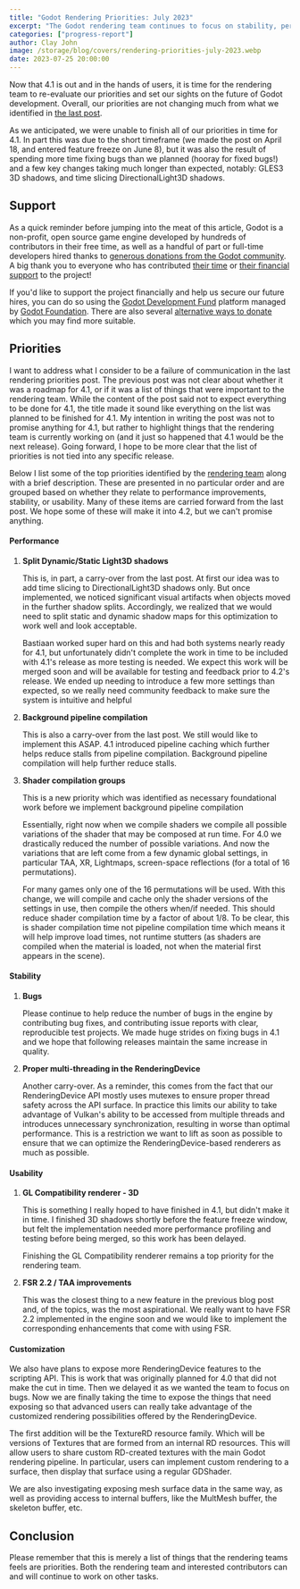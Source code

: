 ```yaml
---
title: "Godot Rendering Priorities: July 2023"
excerpt: "The Godot rendering team continues to focus on stability, performance and usability"
categories: ["progress-report"]
author: Clay John
image: /storage/blog/covers/rendering-priorities-july-2023.webp
date: 2023-07-25 20:00:00
---
```


Now that 4.1 is out and in the hands of users, it is time for the rendering team to re-evaluate our priorities and set our sights on the future of Godot development. Overall, our priorities are not changing much from what we identified in [the last post](https://godotengine.org/article/rendering-priorities-4-1/ ).

As we anticipated, we were unable to finish all of our priorities in time for 4.1. In part this was due to the short timeframe (we made the post on April 18, and entered feature freeze on June 8), but it was also the result of spending more time fixing bugs than we planned (hooray for fixed bugs!) and a few key changes taking much longer than expected, notably: GLES3 3D shadows, and time slicing DirectionalLight3D shadows.

## Support

As a quick reminder before jumping into the meat of this article, Godot is a non-profit, open source game engine developed by hundreds of contributors in their free time, as well as a handful of part or full-time developers hired thanks to [generous donations from the Godot community](https://fund.godotengine.org/). A big thank you to everyone who has contributed [their time](https://github.com/godotengine/godot/blob/master/AUTHORS.md) or [their financial support](https://github.com/godotengine/godot/blob/master/DONORS.md) to the project!

If you'd like to support the project financially and help us secure our future hires, you can do so using the [Godot Development Fund](https://fund.godotengine.org/) platform managed by [Godot Foundation](https://godot.foundation/). There are also several [alternative ways to donate](/donate) which you may find more suitable.

## Priorities

I want to address what I consider to be a failure of communication in the last rendering priorities post. The previous post was not clear about whether it was a roadmap for 4.1, or if it was a list of things that were important to the rendering team. While the content of the post said not to expect everything to be done for 4.1, the title made it sound like everything on the list was planned to be finished for 4.1. My intention in writing the post was not to promise anything for 4.1, but rather to highlight things that the rendering team is currently working on (and it just so happened that 4.1 would be the next release). Going forward, I hope to be more clear that the list of priorities is not tied into any specific release.

Below I list some of the top priorities identified by the [rendering team](https://godotengine.org/teams/#rendering) along with a brief description. These are presented in no particular order and are grouped based on whether they relate to performance improvements, stability, or usability. Many of these items are carried forward from the last post. We hope some of these will make it into 4.2, but we can't promise anything.

#### Performance

1. **Split Dynamic/Static Light3D shadows**

    This is, in part, a carry-over from the last post. At first our idea was to add time slicing to DirectionalLight3D shadows only. But once implemented, we noticed significant visual artifacts when objects moved in the further shadow splits. Accordingly, we realized that we would need to split static and dynamic shadow maps for this optimization to work well and look acceptable.

    Bastiaan worked super hard on this and had both systems nearly ready for 4.1, but unfortunately didn't complete the work in time to be included with 4.1's release as more testing is needed. We expect this work will be merged soon and will be available for testing and feedback prior to 4.2's release. We ended up needing to introduce a few more settings than expected, so we really need community feedback to make sure the system is intuitive and helpful

2. **Background pipeline compilation**

    This is also a carry-over from the last post. We still would like to implement this ASAP. 4.1 introduced pipeline caching which further helps reduce stalls from pipeline compilation. Background pipeline compilation will help further reduce stalls.

3. **Shader compilation groups**

    This is a new priority which was identified as necessary foundational work before we implement background pipeline compilation

    Essentially, right now when we compile shaders we compile all possible variations of the shader that may be composed at run time. For 4.0 we drastically reduced the number of possible variations. And now the variations that are left come from a few dynamic global settings, in particular TAA, XR, Lightmaps, screen-space reflections (for a total of 16 permutations).

    For many games only one of the 16 permutations will be used. With this change, we will compile and cache only the shader versions of the settings in use, then compile the others when/if needed. This should reduce shader compilation time by a factor of about 1/8. To be clear, this is shader compilation time not pipeline compilation time which means it will help improve load times, not runtime stutters (as shaders are compiled when the material is loaded, not when the material first appears in the scene).

#### Stability

1. **Bugs**

    Please continue to help reduce the number of bugs in the engine by contributing bug fixes, and contributing issue reports with clear, reproducible test projects. We made huge strides on fixing bugs in 4.1 and we hope that following releases maintain the same increase in quality.

2. **Proper multi-threading in the RenderingDevice**

    Another carry-over. As a reminder, this comes from the fact that our RenderingDevice API mostly uses mutexes to ensure proper thread safety across the API surface. In practice this limits our ability to take advantage of Vulkan's ability to be accessed from multiple threads and introduces unnecessary synchronization, resulting in worse than optimal performance. This is a restriction we want to lift as soon as possible to ensure that we can optimize the RenderingDevice-based renderers as much as possible.

#### Usability

1. **GL Compatibility renderer - 3D**

    This is something I really hoped to have finished in 4.1, but didn't make it in time. I finished 3D shadows shortly before the feature freeze window, but felt the implementation needed more performance profiling and testing before being merged, so this work has been delayed.

    Finishing the GL Compatibility renderer remains a top priority for the rendering team.

2. **FSR 2.2 / TAA improvements**

    This was the closest thing to a new feature in the previous blog post and, of the topics, was the most aspirational. We really want to have FSR 2.2 implemented in the engine soon and we would like to implement the corresponding enhancements that come with using FSR.

#### Customization

We also have plans to expose more RenderingDevice features to the scripting API. This is work that was originally planned for 4.0 that did not make the cut in time. Then we delayed it as we wanted the team to focus on bugs. Now we are finally taking the time to expose the things that need exposing so that advanced users can really take advantage of the customized rendering possibilities offered by the RenderingDevice.

The first addition will be the TextureRD resource family. Which will be versions of Textures that are formed from an internal RD resources. This will allow users to share custom RD-created textures with the main Godot rendering pipeline. In particular, users can implement custom rendering to a surface, then display that surface using a regular GDShader.

We are also investigating exposing mesh surface data in the same way, as well as providing access to internal buffers, like the MultMesh buffer, the skeleton buffer, etc.

## Conclusion

Please remember that this is merely a list of things that the rendering teams feels are priorities. Both the rendering team and interested contributors can and will continue to work on other tasks.